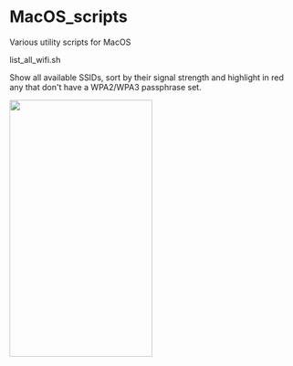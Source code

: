 # MacOS_scripts
Various utility scripts for MacOS

list_all_wifi.sh

Show all available SSIDs, sort by their signal strength and highlight in red any that don't have a WPA2/WPA3 passphrase set.

<img src="https://i.imgur.com/xmA9mWW.png" width=250 height=450>
